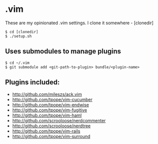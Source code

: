 # .vim

These are my opinionated .vim settings.  I clone it somewhere - [clonedir]

    $ cd [clonedir]
    $ ./setup.sh

## Uses submodules to manage plugins

    $ cd ~/.vim
    $ git submodule add <git-path-to-plugin> bundle/<plugin-name>

## Plugins included:

* http://github.com/mileszs/ack.vim
* http://github.com/tpope/vim-cucumber
* http://github.com/tpope/vim-endwise
* http://github.com/tpope/vim-fugitive
* http://github.com/tpope/vim-haml
* http://github.com/scrooloose/nerdcommenter
* http://github.com/scrooloose/nerdtree
* http://github.com/tpope/vim-rails
* http://github.com/tpope/vim-surround
